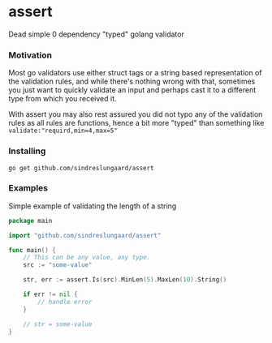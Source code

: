 # assert

Dead simple 0 dependency "typed" golang validator

### Motivation

Most go validators use either struct tags or a string based representation of the validation rules, and while there's nothing wrong with that, sometimes you just want to quickly validate an input and perhaps cast it to a different type from which you received it.

With assert you may also rest assured you did not typo any of the validation rules as all rules are functions, hence a bit more "typed" than something like `validate:"requird,min=4,max=5"`

### Installing

```
go get github.com/sindreslungaard/assert
```

### Examples

Simple example of validating the length of a string

```go
package main

import "github.com/sindreslungaard/assert"

func main() {
    // This can be any value, any type.
    src := "some-value"

    str, err := assert.Is(src).MinLen(5).MaxLen(10).String()

    if err != nil {
        // handle error
    }

    // str = some-value
}
```
